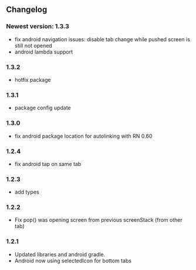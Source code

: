 ## Changelog

### Newest version: 1.3.3
* fix android navigation issues: disable tab change while pushed screen is still not opened 
* android lambda support

### 1.3.2
* hotfix package

### 1.3.1
* package config update

### 1.3.0
* fix android package location for autolinking with RN 0.60

### 1.2.4
* fix android tap on same tab

### 1.2.3
* add types

### 1.2.2
* Fix pop() was opening screen from previous screenStack (from other tab)

### 1.2.1
* Updated libraries and android gradle.
* Android now using selectedIcon for bottom tabs